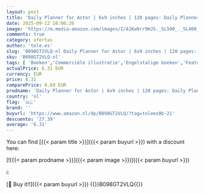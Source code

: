 ```yaml
---
layout: post
title: 'Daily Planner for Astor | 6x9 inches | 120 pages: Daily Planner Paperback without date for planning  organize plan with specific name'
date: 2025-09-12 16:06:26
image: 'https://m.media-amazon.com/images/I/41Kw8rr9HJS._SL500_._SL400_.jpg'
comments: true
category: ofertas
author: 'tole.es'
slug: 'B098GT2VLQ-nl Daily Planner for Astor | 6x9 inches | 120 pages: Daily...'
sku: 'B098GT2VLQ-nl'
tags: [ 'Boeken','Commerciële illustratie','Engelstalige boeken','Featured Categories','Grafisch ontwerp','Grafisch ontwerp commercieel','Kunst & fotografie','Ontwerp','Wetenschap, natuur & wiskunde','🇳🇱', ]
actualPrice: 6.31 EUR
currency: EUR
price: 6.31
comparePrice: 8.69 EUR
prodname: 'Daily Planner for Astor | 6x9 inches | 120 pages: Daily Planner Paperback without date for planning  organize plan with specific name'
country: 'nl'
flag: '🇳🇱'
brand: ''
buyurl: 'https://www.amazon.nl/dp/B098GT2VLQ/?tag=tolees0b-21'
descuento: '27.39'
average: '6.31'
---
```


You can find [{{< param title >}}]({{< param buyurl >}}) with a discount here:

[![{{< param prodname >}}]({{< param image >}})]({{< param buyurl >}})

ℹ️:


[🛒 Buy it!!]({{< param buyurl >}})
{{<world>}}B098GT2VLQ{{</world>}}
